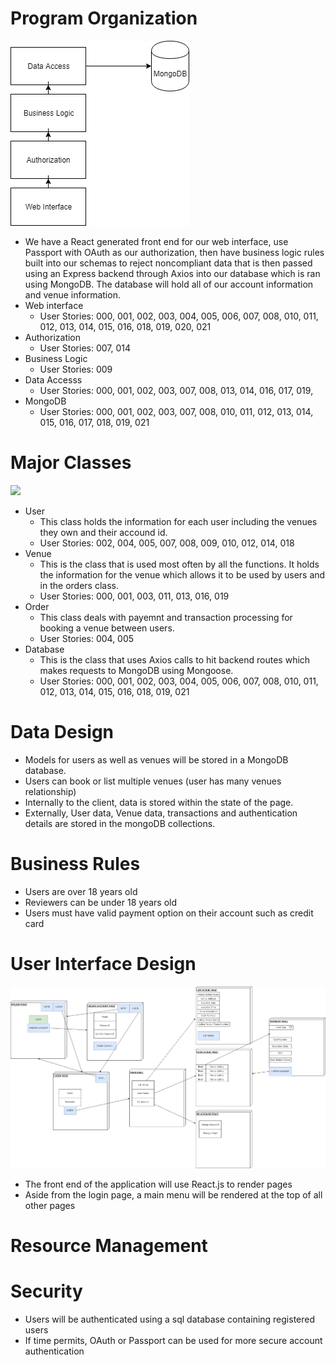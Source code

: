 # Program Organization
  ![](https://github.com/Stelthshield/COP4331_Spring2019_Group4/blob/master/sprint2/diagrams/COP4331C%20-%20Group%204-Software%20Architecture.png)
  - We have a React generated front end for our web interface, use Passport with OAuth as our authorization, then have business logic rules built into our schemas to reject noncompliant data that is then passed using an Express backend through Axios into our database which is ran using MongoDB. The database will hold all of our account information and venue information.
  - Web interface
    - User Stories: 000, 001, 002, 003, 004, 005, 006, 007, 008, 010, 011, 012, 013, 014, 015, 016, 018, 019, 020, 021
  - Authorization
    - User Stories: 007, 014
  - Business Logic
    - User Stories: 009
  - Data Accesss
    - User Stories: 000, 001, 002, 003, 007, 008, 013, 014, 016, 017, 019,
  - MongoDB
    - User Stories: 000, 001, 002, 003, 007, 008, 010, 011, 012, 013, 014, 015, 016, 017, 018, 019, 021
# Major Classes
  ![](https://i.imgur.com/mQal4pf.png)
 - User
   - This class holds the information for each user including the venues they own and their accound id.
   - User Stories: 002, 004, 005, 007, 008, 009, 010, 012, 014, 018
 - Venue
    - This is the class that is used most often by all the functions. It holds the information for the venue which allows it to be used by users and in the orders class.
    - User Stories: 000, 001, 003, 011, 013, 016, 019
 - Order
    - This class deals with payemnt and transaction processing for booking a venue between users.
    - User Stories: 004, 005
 - Database
    - This is the class that uses Axios calls to hit backend routes which makes requests to MongoDB using Mongoose.
    - User Stories: 000, 001, 002, 003, 004, 005, 006, 007, 008, 010, 011, 012, 013, 014, 015, 016, 018, 019, 021
# Data Design

- Models for users as well as venues will be stored in a MongoDB database. 
- Users can book or list multiple venues (user has many venues relationship)
- Internally to the client, data is stored within the state of the page.
- Externally, User data, Venue data, transactions and authentication details are stored in the mongoDB collections. 

# Business Rules

- Users are over 18 years old
- Reviewers can be under 18 years old
- Users must have valid payment option on their account such as credit card

# User Interface Design

![](https://raw.githubusercontent.com/Stelthshield/COP4331_Spring2019_Group4/master/sprint2/UI%20Diagram.png)
- The front end of the application will use React.js to render pages
- Aside from the login page, a main menu will be rendered at the top of all other pages

# Resource Management

# Security

- Users will be authenticated using a sql database containing registered users
- If time permits, OAuth or Passport can be used for more secure account authentication

